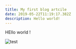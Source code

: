 ```yaml
---
title: My first blog artcile
date: 2019-05-22T11:19:17.382Z
description: Hello world!
---
```

HEllo world !

![test](/img/21742995_1266426283463049_8020199495726912752_n.jpg "test")
